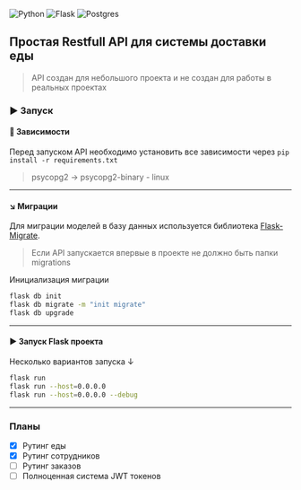 ![Python](https://img.shields.io/badge/python-3670A0?style=for-the-badge&logo=python&logoColor=ffdd54)
![Flask](https://img.shields.io/badge/flask-%23000.svg?style=for-the-badge&logo=flask&logoColor=white)
![Postgres](https://img.shields.io/badge/postgres-%23316192.svg?style=for-the-badge&logo=postgresql&logoColor=white)
## Простая Restfull API для системы доставки еды

> API создан для небольшого проекта и не создан для работы в реальных проектах

### :arrow_forward: Запуск

#### :triangular_flag_on_post: Зависимости
Перед запуском API необходимо установить все зависимости через `pip install -r requirements.txt`
> psycopg2 -> psycopg2-binary - linux
---

#### :arrow_lower_right: Миграции
Для миграции моделей в базу данных используется библиотека [Flask-Migrate](https://pypi.org/project/Flask-Migrate/).
> Если API запускается впервые в проекте не должно быть папки migrations

Инициализация миграции
```bash
flask db init
flask db migrate -m "init migrate"
flask db upgrade
```
---

#### :arrow_forward: Запуск Flask проекта
Несколько вариантов запуска ↓
```bash
flask run
flask run --host=0.0.0.0
flask run --host=0.0.0.0 --debug
```
---

### Планы
- [x] Рутинг еды
- [x] Рутинг сотрудников
- [ ] Рутинг заказов
- [ ] Полноценная система JWT токенов
